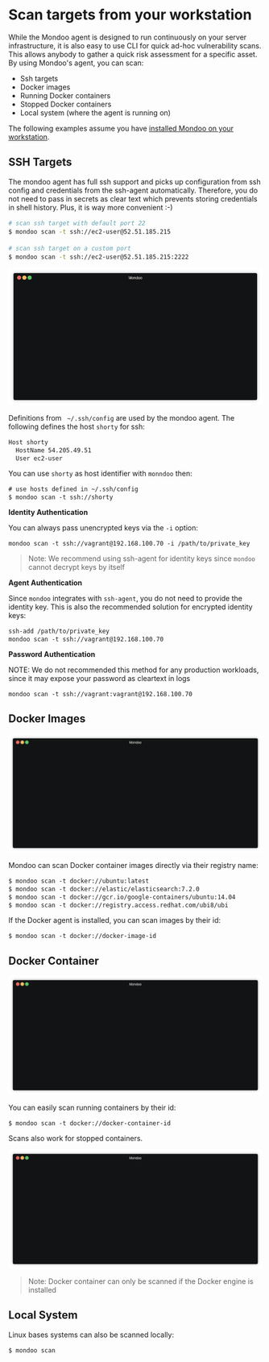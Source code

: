 # Scan targets from your workstation

While the Mondoo agent is designed to run continuously on your server infrastructure, it is also easy to use CLI for quick ad-hoc vulnerability scans. This allows anybody to gather a quick risk assessment for a specific asset. By using Mondoo's agent, you can scan:

- Ssh targets
- Docker images
- Running Docker containers
- Stopped Docker containers
- Local system (where the agent is running on)

The following examples assume you have [installed Mondoo on your workstation](./quickstart).

## SSH Targets

The mondoo agent has full ssh support and picks up configuration from ssh config and credentials from the ssh-agent automatically. Therefore, you do not need to pass in secrets as clear text which prevents storing credentials in shell history. Plus, it is way more convenient :-)

```bash
# scan ssh target with default port 22
$ mondoo scan -t ssh://ec2-user@52.51.185.215

# scan ssh target on a custom port  
$ mondoo scan -t ssh://ec2-user@52.51.185.215:2222
```

<img src="../assets/videos/ssh-scan.gif">

Definitions from ` ~/.ssh/config` are used by the mondoo agent. The following defines the host `shorty` for ssh:

```
Host shorty
  HostName 54.205.49.51
  User ec2-user
```

You can use `shorty` as host identifier with `monndoo`  then:

```
# use hosts defined in ~/.ssh/config 
$ mondoo scan -t ssh://shorty
```

**Identity Authentication**

You can always pass unencrypted keys via the `-i` option:

```
mondoo scan -t ssh://vagrant@192.168.100.70 -i /path/to/private_key
```

> Note: We recommend using ssh-agent for identity keys since `mondoo` cannot decrypt keys by itself

**Agent Authentication**

Since `mondoo` integrates with `ssh-agent`, you do not need to provide the identity key. This is also the recommended solution for encrypted identity keys:

```
ssh-add /path/to/private_key
mondoo scan -t ssh://vagrant@192.168.100.70
```

**Password Authentication**

NOTE: We do not recommended this method for any production workloads, since it may expose your password as cleartext in logs

```
mondoo scan -t ssh://vagrant:vagrant@192.168.100.70
```

## Docker Images

<img src="../assets/videos/docker-image-scan.gif">

Mondoo can scan Docker container images directly via their registry name: 

```
$ mondoo scan -t docker://ubuntu:latest
$ mondoo scan -t docker://elastic/elasticsearch:7.2.0
$ mondoo scan -t docker://gcr.io/google-containers/ubuntu:14.04
$ mondoo scan -t docker://registry.access.redhat.com/ubi8/ubi
```

If the Docker agent is installed, you can scan images by their id:

```
$ mondoo scan -t docker://docker-image-id
```

## Docker Container

<img src="../assets/videos/docker-container-scan.gif">

You can easily scan running containers by their id:

```
$ mondoo scan -t docker://docker-container-id
```

Scans also work for stopped containers.

<img src="../assets/videos/docker-stopped-container-scan.gif">

> Note: Docker container can only be scanned if the Docker engine is installed

## Local System

Linux bases systems can also be scanned locally:

```
$ mondoo scan
```
